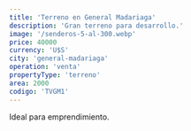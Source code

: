 ```yaml
---
title: 'Terreno en General Madariaga'
description: 'Gran terreno para desarrollo.'
image: '/senderos-5-al-300.webp'
price: 40000
currency: 'U$S'
city: 'general-madariaga'
operation: 'venta'
propertyType: 'terreno'
area: 2000
codigo: 'TVGM1'
---
```


Ideal para emprendimiento.

